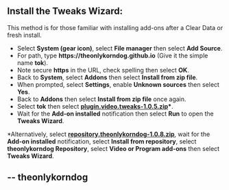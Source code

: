 ## Install the Tweaks Wizard:

This method is for those familiar with installing add-ons after a Clear Data or fresh install. 

<p align="left">
  <ul>
    <li>Select <strong>System (gear icon)</strong>, select <strong>File manager</strong> then select <strong>Add Source</strong>.</li>
    <li>For path, type <strong>https://theonlykorndog.github.io</strong> (Give it the simple name <strong>tok</strong>).</li>
    <li>Note secure <strong>https</strong> in the URL, check spelling then select <strong>OK</strong>.</li>
    <li>Back to <strong>System</strong>, select <strong>Addons</strong> then select <strong>Install from zip file</strong>.</li>
    <li>When prompted, select <strong>Settings</strong>, enable <strong>Unknown sources</strong> then select <strong>Yes</strong>.</li>
    <li>Back to <strong>Addons</strong> then select <strong>Install from zip file</strong> once again.</li>
    <li>Select <strong>tok</strong> then select <strong><a href="plugin.video.tweaks-1.0.5.zip">plugin.video.tweaks-1.0.5.zip</a>*</strong>.</li>
    <li>Wait for the <strong>Add-on installed</strong> notification then select <strong>Run</strong> to open the <strong>Tweaks Wizard</strong>.</li>
  </ul>
</p>

*Alternatively, select <strong><a href="repository.theonlykorndog-1.0.8.zip">repository.theonlykorndog-1.0.8.zip</a></strong>, wait for the <strong>Add-on installed</strong> notification, select <strong>Install from repository</strong>, select <strong>theonlykorndog Repository</strong>, select <strong>Video or Program add-ons</strong> then select <strong>Tweaks Wizard</strong>.

## -- theonlykorndog

